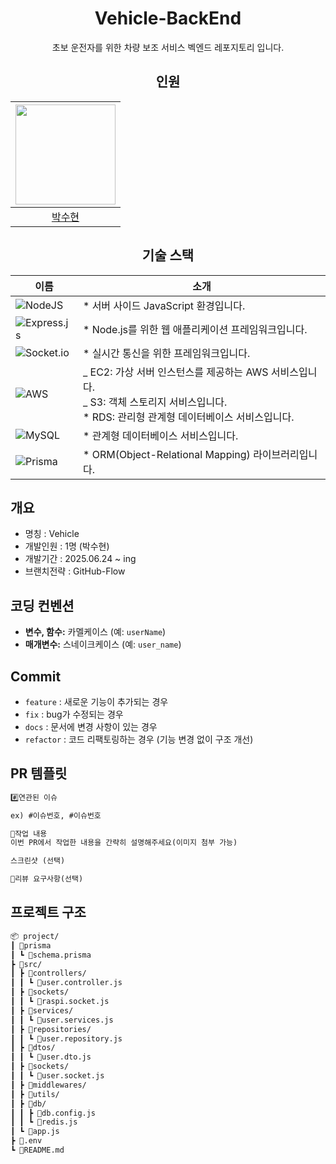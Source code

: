<div align=center>
  
# Vehicle-BackEnd
초보 운전자를 위한 차량 보조 서비스 벡엔드 레포지토리 입니다.

## 인원

| <img width="160px" src="https://avatars.githubusercontent.com/u/84651690?v=4"/> |
| :-----------------------------------------------------------------------------: |
|                    [박수현](https://github.com/strfunctionk)                    |

## 기술 스택

| 이름                                                                                                                                                         | 소개                                                                                                                                                |
| ------------------------------------------------------------------------------------------------------------------------------------------------------------ | --------------------------------------------------------------------------------------------------------------------------------------------------- |
| ![NodeJS](https://img.shields.io/badge/node.js-6DA55F?style=for-the-badge&logo=node.js&logoColor=white)                                                      | \* 서버 사이드 JavaScript 환경입니다.                                                                                                               |
| ![Express.js](https://img.shields.io/badge/express.js-%23404d59.svg?style=for-the-badge&logo=express&logoColor=%2361DAFB)                                    | \* Node.js를 위한 웹 애플리케이션 프레임워크입니다.                                                                                                 |
| ![Socket.io](https://img.shields.io/badge/socket.io-%23404d59.svg?style=for-the-badge&logo=socketdotio&logoColor=%2361DAFB)                                  | \* 실시간 통신을 위한 프레임워크입니다.                                                                                                             |
| ![AWS](https://img.shields.io/badge/AWS-%23FF9900.svg?style=for-the-badge&logo=https://img.icons8.com/m_rounded/512/amazon-web-services.png&logoColor=white) | _ EC2: 가상 서버 인스턴스를 제공하는 AWS 서비스입니다. <br> _ S3: 객체 스토리지 서비스입니다. <br> \* RDS: 관리형 관계형 데이터베이스 서비스입니다. |
| ![MySQL](https://img.shields.io/badge/mysql-4479A1.svg?style=for-the-badge&logo=mysql&logoColor=white)                                                       | \* 관계형 데이터베이스 서비스입니다.                                                                                                                |
| ![Prisma](https://img.shields.io/badge/Prisma-3982CE?style=for-the-badge&logo=Prisma&logoColor=white)                                                        | \* ORM(Object-Relational Mapping) 라이브러리입니다.                                                                                                 |

</div>

## 개요

- 명칭 : Vehicle
- 개발인원 : 1명 (박수현)
- 개발기간 : 2025.06.24 ~ ing
- 브랜치전략 : GitHub-Flow

## 코딩 컨벤션

- **변수, 함수:** 카멜케이스 (예: `userName`)
- **매개변수:** 스네이크케이스 (예: `user_name`)

## Commit

- `feature` : 새로운 기능이 추가되는 경우
- `fix` : bug가 수정되는 경우
- `docs` : 문서에 변경 사항이 있는 경우
- `refactor` : 코드 리팩토링하는 경우 (기능 변경 없이 구조 개선)

## PR 템플릿

```markdown
#️⃣연관된 이슈

ex) #이슈번호, #이슈번호

📝작업 내용
이번 PR에서 작업한 내용을 간략히 설명해주세요(이미지 첨부 가능)

스크린샷 (선택)

💬리뷰 요구사항(선택)
```

## 프로젝트 구조

```markdown
📦 project/
┃ 📂prisma
┃ ┗ 📜schema.prisma
┣ 📂src/
┃ ┣ 📂controllers/
┃ ┃ ┗ 📜user.controller.js
┃ ┣ 📂sockets/
┃ ┃ ┗ 📜raspi.socket.js
┃ ┣ 📂services/
┃ ┃ ┗ 📜user.services.js
┃ ┣ 📂repositories/
┃ ┃ ┗ 📜user.repository.js
┃ ┣ 📂dtos/
┃ ┃ ┗ 📜user.dto.js
┃ ┣ 📂sockets/
┃ ┃ ┗ 📜user.socket.js
┃ ┣ 📂middlewares/
┃ ┣ 📂utils/
┃ ┣ 📂db/
┃ ┃ ┣ 📜db.config.js
┃ ┃ ┗ 📜redis.js
┃ ┗ 📜app.js
┣ 📜.env
┗ 📜README.md
```
